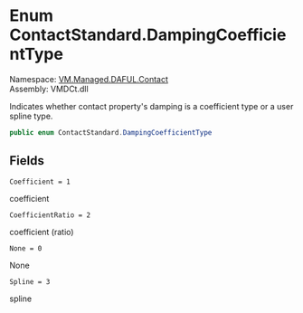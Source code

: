 # Enum ContactStandard.DampingCoefficientType

Namespace: [VM.Managed.DAFUL.Contact](VM.Managed.DAFUL.Contact.md)  
Assembly: VMDCt.dll  

Indicates whether contact property's damping is a coefficient type or a user spline type.

```csharp
public enum ContactStandard.DampingCoefficientType
```

## Fields

`Coefficient = 1` 

coefficient



`CoefficientRatio = 2` 

coefficient (ratio)



`None = 0` 

None



`Spline = 3` 

spline




